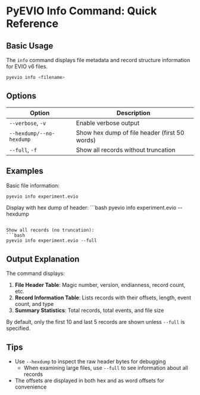 # PyEVIO Info Command: Quick Reference

## Basic Usage

The `info` command displays file metadata and record structure information for EVIO v6 files.

```bash
pyevio info <filename>
```

## Options

| Option | Description |
|--------|-------------|
| `--verbose`, `-v` | Enable verbose output |
| `--hexdump/--no-hexdump` | Show hex dump of file header (first 50 words) |
| `--full`, `-f` | Show all records without truncation |

## Examples

Basic file information:
```bash
pyevio info experiment.evio
```

Display with hex dump of header:
    ```bash
pyevio info experiment.evio --hexdump
```

Show all records (no truncation):
```bash
pyevio info experiment.evio --full
```

## Output Explanation

The command displays:

1. **File Header Table**: Magic number, version, endianness, record count, etc.
2. **Record Information Table**: Lists records with their offsets, length, event count, and type
3. **Summary Statistics**: Total records, total events, and file size

By default, only the first 10 and last 5 records are shown unless `--full` is specified.

## Tips

- Use `--hexdump` to inspect the raw header bytes for debugging
    - When examining large files, use `--full` to see information about all records
- The offsets are displayed in both hex and as word offsets for convenience
